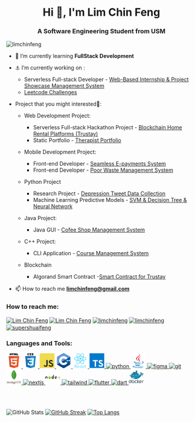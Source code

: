 <h1 align="center">Hi 👋, I'm Lim Chin Feng</h1>
<h3 align="center">A Software Engineering Student from USM</h3>

<p align="left"> <img src="https://komarev.com/ghpvc/?username=limchinfeng&label=Profile%20views&color=0e75b6&style=flat" alt="limchinfeng" /> </p>

- 🌱 I’m currently learning **FullStack Development**
  
- ⚓ I’m currently working on  :
  - Serverless Full-stack Developer - [Web-Based Internship & Project Showcase Management System](https://github.com/limchinfeng/cat304-group38)
  - [Leetcode Challenges](https://github.com/limchinfeng/leetcode)

- Project that you might interested👀:
  - Web Development Project:
    - Serverless Full-stack Hackathon Project - [Blockchain Home Rental Platforms (Trustay)  ](https://github.com/limchinfeng/algohub-fronted)
    - Static Portfolio - [Therapist Portfolio](https://github.com/limchinfeng/limkimseah)

  - Mobile Development Project:
    - Front-end Developer - [Seamless E-payments System](https://github.com/pmgwee/payhack_12)
    - Front-end Developer - [Poor Waste Management System](https://github.com/pmgwee/Vhack_V007)
   
  - Python Project
    - Research Project - [Depression Tweet Data Collection](https://github.com/limchinfeng/Special-Project-Depression)
    - Machine Learning Predictive Models - [SVM & Decision Tree & Neural Network](https://github.com/limchinfeng/CPC251)

  - Java Project:
    - Java GUI - [Cofee Shop Management System](https://github.com/limchinfeng/CAT201-Project-CoffeeShopManagementSystem)

  - C++ Project:
    - CLI Application - [Course Management System](https://github.com/limchinfeng/CPT113-Assignment2)

  - Blockchain 
    - Algorand Smart Contract  -[Smart Contract for Trustay ](https://github.com/angelineqee/Trustay_smartcontract)

- 📫 How to reach me **limchinfeng@gmail.com**

<h3 align="left">How to reach me:</h3>
<p align="left">
<a href="https://www.linkedin.com/in/lim-chin-feng/" target="blank"><img align="center" src="https://raw.githubusercontent.com/rahuldkjain/github-profile-readme-generator/master/src/images/icons/Social/linked-in-alt.svg" alt="Lim Chin Feng" height="30" width="40" /></a>
<a href="https://www.facebook.com/lim.chinfeng.3/" target="blank"><img align="center" src="https://raw.githubusercontent.com/rahuldkjain/github-profile-readme-generator/master/src/images/icons/Social/facebook.svg" alt="Lim Chin Feng" height="30" width="40" /></a>
<a href="https://www.instagram.com/limchinfeng/" target="blank"><img align="center" src="https://raw.githubusercontent.com/rahuldkjain/github-profile-readme-generator/master/src/images/icons/Social/instagram.svg" alt="limchinfeng" height="30" width="40" /></a>
<a href="https://leetcode.com/limchinfeng/" target="blank"><img align="center" src="https://raw.githubusercontent.com/rahuldkjain/github-profile-readme-generator/master/src/images/icons/Social/leet-code.svg" alt="limchinfeng" height="30" width="40" /></a>
<a href="https://discord.gg/supershuaifeng" target="blank"><img align="center" src="https://raw.githubusercontent.com/rahuldkjain/github-profile-readme-generator/master/src/images/icons/Social/discord.svg" alt="supershuaifeng" height="30" width="40" /></a>
</p>

<h3 align="left">Languages and Tools:</h3>
<p align="left">
  <a href="https://www.w3.org/html/" target="_blank" rel="noreferrer"> <img src="https://raw.githubusercontent.com/devicons/devicon/master/icons/html5/html5-original-wordmark.svg" alt="html5" width="40" height="40"/> </a>
  <a href="https://www.w3schools.com/css/" target="_blank" rel="noreferrer"> <img src="https://raw.githubusercontent.com/devicons/devicon/master/icons/css3/css3-original-wordmark.svg" alt="css3" width="40" height="40"/> </a>
  <a href="https://developer.mozilla.org/en-US/docs/Web/JavaScript" target="_blank" rel="noreferrer"> <img src="https://raw.githubusercontent.com/devicons/devicon/master/icons/javascript/javascript-original.svg" alt="javascript" width="40" height="40"/> </a> 
  <a href="https://www.w3schools.com/cpp/" target="_blank" rel="noreferrer"> <img src="https://raw.githubusercontent.com/devicons/devicon/master/icons/cplusplus/cplusplus-original.svg" alt="cplusplus" width="40" height="40"/> </a>
  <a href="https://reactjs.org/" target="_blank" rel="noreferrer"> <img src="https://raw.githubusercontent.com/devicons/devicon/master/icons/react/react-original-wordmark.svg" alt="react" width="40" height="40"/> </a> 
  <a href="https://www.typescriptlang.org/" target="_blank" rel="noreferrer"> <img src="https://raw.githubusercontent.com/devicons/devicon/master/icons/typescript/typescript-original.svg" alt="typescript" width="40" height="40"/> </a>
  <a href="https://www.python.org/" target="_blank" rel="noreferrer"> <img src="https://www.vectorlogo.zone/logos/python/python-icon.svg" alt="python" width="40" height="40"/> </a>
  <a href="https://www.java.com" target="_blank" rel="noreferrer"> <img src="https://raw.githubusercontent.com/devicons/devicon/master/icons/java/java-original.svg" alt="java" width="40" height="40"/> </a>  
  <a href="https://www.figma.com/" target="_blank" rel="noreferrer"> <img src="https://www.vectorlogo.zone/logos/figma/figma-icon.svg" alt="figma" width="40" height="40"/> </a> 
  <a href="https://git-scm.com/" target="_blank" rel="noreferrer"> <img src="https://www.vectorlogo.zone/logos/git-scm/git-scm-icon.svg" alt="git" width="40" height="40"/> </a>  
  <a href="https://www.mongodb.com/" target="_blank" rel="noreferrer"> <img src="https://raw.githubusercontent.com/devicons/devicon/master/icons/mongodb/mongodb-original-wordmark.svg" alt="mongodb" width="40" height="40"/> </a> 
  <a href="https://nextjs.org/" target="_blank" rel="noreferrer"> <img src="https://cdn.worldvectorlogo.com/logos/nextjs-2.svg" alt="nextjs" width="40" height="40"/> </a> 
  <a href="https://nodejs.org" target="_blank" rel="noreferrer"> <img src="https://raw.githubusercontent.com/devicons/devicon/master/icons/nodejs/nodejs-original-wordmark.svg" alt="nodejs" width="40" height="40"/> </a> 
  <a href="https://tailwindcss.com/" target="_blank" rel="noreferrer"> <img src="https://www.vectorlogo.zone/logos/tailwindcss/tailwindcss-icon.svg" alt="tailwind" width="40" height="40"/> </a>
  <a href="https://flutter.dev" target="_blank" rel="noreferrer"> <img src="https://www.vectorlogo.zone/logos/flutterio/flutterio-icon.svg" alt="flutter" width="40" height="40"/> </a> 
  <a href="https://dart.dev" target="_blank" rel="noreferrer"> <img src="https://www.vectorlogo.zone/logos/dartlang/dartlang-icon.svg" alt="dart" width="40" height="40"/> </a> 
  <a href="https://www.docker.com/" target="_blank" rel="noreferrer"> <img src="https://raw.githubusercontent.com/devicons/devicon/master/icons/docker/docker-original-wordmark.svg" alt="docker" width="40" height="40"/> </a>
</p>


<br/>
<br/>


![GitHub Stats](https://github-readme-stats.vercel.app/api?username=limchinfeng&show_icons=true&theme=radical)
[![GitHub Streak](http://github-readme-streak-stats.herokuapp.com/?user=limchinfeng&theme=dark&background=000000)](https://git.io/streak-stats)
[![Top Langs](https://github-readme-stats.vercel.app/api/top-langs/?username=limchinfeng&layout=compact&theme=vision-friendly-dark)](https://github.com/anuraghazra/github-readme-stats)
